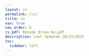 ```yaml
---
layout: cv
permalink: /cv/
title: cv
nav: true
nav_order: 5
cv_pdf: Resume Brian Ko.pdf
description: Last Updated 10/23/2025
toc:
  sidebar: left
---
```

